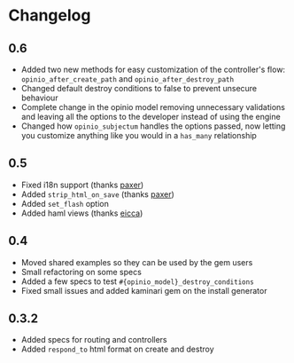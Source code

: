 # Changelog

## 0.6

* Added two new methods for easy customization of the controller's flow: `opinio_after_create_path` and `opinio_after_destroy_path`
* Changed default destroy conditions to false to prevent unsecure behaviour
* Complete change in the opinio model removing unnecessary validations and
  leaving all the options to the developer instead of using the engine
* Changed how `opinio_subjectum` handles the options passed, now letting you
  customize anything like you would in a `has_many` relationship


## 0.5

* Fixed i18n support (thanks [paxer](http://github.com/paxer))
* Added `strip_html_on_save` (thanks [paxer](http://github.com/paxer))
* Added `set_flash` option
* Added haml views (thanks [eicca](http://github.com/eicca))


## 0.4

* Moved shared examples so they can be used by the gem users
* Small refactoring on some specs
* Added a few specs to test `#{opinio_model}_destroy_conditions`
* Fixed small issues and added kaminari gem on the install generator


## 0.3.2

* Added specs for routing and controllers
* Added `respond_to` html format on create and destroy
